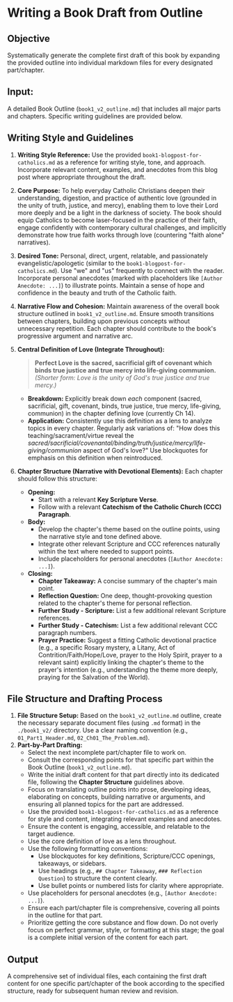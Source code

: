 # Writing a Book Draft from Outline

## Objective

Systematically generate the complete first draft of this book by expanding the provided outline into individual markdown files for every designated part/chapter.

## Input:

A detailed Book Outline (`book1_v2_outline.md`) that includes all major parts and chapters. Specific writing guidelines are provided below.

## Writing Style and Guidelines

1.  **Writing Style Reference:** Use the provided `book1-blogpost-for-catholics.md` as a reference for writing style, tone, and approach. Incorporate relevant content, examples, and anecdotes from this blog post where appropriate throughout the draft.
2.  **Core Purpose:** To help everyday Catholic Christians deepen their understanding, digestion, and practice of authentic love (grounded in the unity of truth, justice, and mercy), enabling them to love their Lord more deeply and be a light in the darkness of society. The book should equip Catholics to become laser-focused in the practice of their faith, engage confidently with contemporary cultural challenges, and implicitly demonstrate how true faith works through love (countering "faith alone" narratives).
3.  **Desired Tone:** Personal, direct, urgent, relatable, and passionately evangelistic/apologetic (similar to the `book1-blogpost-for-catholics.md`). Use "we" and "us" frequently to connect with the reader. Incorporate personal anecdotes (marked with placeholders like `[Author Anecdote: ...]`) to illustrate points. Maintain a sense of hope and confidence in the beauty and truth of the Catholic faith.
4.  **Narrative Flow and Cohesion:** Maintain awareness of the overall book structure outlined in `book1_v2_outline.md`. Ensure smooth transitions between chapters, building upon previous concepts without unnecessary repetition. Each chapter should contribute to the book's progressive argument and narrative arc.
5.  **Central Definition of Love (Integrate Throughout):**

    > **Perfect Love is the sacred, sacrificial gift of covenant which binds true justice and true mercy into life-giving communion.**
    > _(Shorter form: Love is the unity of God's true justice and true mercy.)_

    *   **Breakdown:** Explicitly break down _each_ component (sacred, sacrificial, gift, covenant, binds, true justice, true mercy, life-giving, communion) in the chapter defining love (currently Ch 14).
    *   **Application:** Consistently use this definition as a lens to analyze topics in every chapter. Regularly ask variations of: "How does this teaching/sacrament/virtue reveal the _sacred/sacrificial/covenantal/binding/truth/justice/mercy/life-giving/communion_ aspect of God's love?" Use blockquotes for emphasis on this definition when reintroduced.

6.  **Chapter Structure (Narrative with Devotional Elements):** Each chapter should follow this structure:
    *   **Opening:**
        *   Start with a relevant **Key Scripture Verse**.
        *   Follow with a relevant **Catechism of the Catholic Church (CCC) Paragraph**.
    *   **Body:**
        *   Develop the chapter's theme based on the outline points, using the narrative style and tone defined above.
        *   Integrate other relevant Scripture and CCC references naturally within the text where needed to support points.
        *   Include placeholders for personal anecdotes (`[Author Anecdote: ...]`).
    *   **Closing:**
        *   **Chapter Takeaway:** A concise summary of the chapter's main point.
        *   **Reflection Question:** One deep, thought-provoking question related to the chapter's theme for personal reflection.
        *   **Further Study - Scripture:** List a few additional relevant Scripture references.
        *   **Further Study - Catechism:** List a few additional relevant CCC paragraph numbers.
        *   **Prayer Practice:** Suggest a fitting Catholic devotional practice (e.g., a specific Rosary mystery, a Litany, Act of Contrition/Faith/Hope/Love, prayer to the Holy Spirit, prayer to a relevant saint) explicitly linking the chapter's theme to the prayer's intention (e.g., understanding the theme more deeply, praying for the Salvation of the World).

## File Structure and Drafting Process

1.  **File Structure Setup:** Based on the `book1_v2_outline.md` outline, create the necessary separate document files (using `.md` format) in the `./book1_v2/` directory. Use a clear naming convention (e.g., `01_Part1_Header.md`, `02_Ch01_The_Problem.md`).
2.  **Part-by-Part Drafting:**
    *   Select the next incomplete part/chapter file to work on.
    *   Consult the corresponding points for that specific part within the Book Outline (`book1_v2_outline.md`).
    *   Write the initial draft content for that part directly into its dedicated file, following the **Chapter Structure** guidelines above.
    *   Focus on translating outline points into prose, developing ideas, elaborating on concepts, building narrative or arguments, and ensuring all planned topics for the part are addressed.
    *   Use the provided `book1-blogpost-for-catholics.md` as a reference for style and content, integrating relevant examples and anecdotes.
    *   Ensure the content is engaging, accessible, and relatable to the target audience.
    *   Use the core definition of love as a lens throughout.
    *   Use the following formatting conventions:
        *   Use blockquotes for key definitions, Scripture/CCC openings, takeaways, or sidebars.
        *   Use headings (e.g., `## Chapter Takeaway`, `### Reflection Question`) to structure the content clearly.
        *   Use bullet points or numbered lists for clarity where appropriate.
    *   Use placeholders for personal anecdotes (e.g., `[Author Anecdote: ...]`).
    *   Ensure each part/chapter file is comprehensive, covering all points in the outline for that part.
    *   Prioritize getting the core substance and flow down. Do not overly focus on perfect grammar, style, or formatting at this stage; the goal is a complete initial version of the content for each part.

## Output

A comprehensive set of individual files, each containing the first draft content for one specific part/chapter of the book according to the specified structure, ready for subsequent human review and revision.
